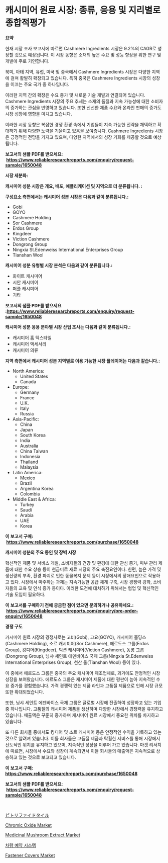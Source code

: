 <p><h1>캐시미어 원료 시장: 종류, 응용 및 지리별로 종합적평가</h1></p><p><strong>요약</strong></p>
<p><p>현재 시장 조사 보고서에 따르면 Cashmere Ingredients 시장은 9.2%의 CAGR로 성장할 것으로 예상됩니다. 이 시장 동향은 소재의 높은 수요 및 성능 향상을 위한 연구 및 개발에 주로 기인합니다.</p><p>북미, 아태 지역, 유럽, 미국 및 중국에서 Cashmere Ingredients 시장은 다양한 지역에 걸쳐 활발히 확장되고 있습니다. 특히 중국은 Cashmere Ingredients 시장의 성장을 이끄는 주요 국가 중 하나입니다. </p><p>이러한 지역 간의 확장은 수요 증가 및 새로운 기술 개발과 연결되어 있습니다. Cashmere Ingredients 시장의 주요 추세는 소재의 품질과 지속 가능성에 대한 소비자의 증가하는 관심을 반영하고 있습니다. 또한 신선한 제품 수요와 온라인 판매의 증가도 시장 성장에 영향을 미치고 있습니다.</p><p>이러한 시장 동향은 복잡한 경쟁 환경 속에서 기업들이 지속 가능한 전략을 채택하고 확대하기 위해 다양한 노력을 기울이고 있음을 보여줍니다. Cashmere Ingredients 시장은 긍정적인 전망을 가지고 있으며, 다양한 지역에서의 성장 기회를 제공할 것으로 예상됩니다.</p></p>
<p><strong>보고서의 샘플 PDF를 받으세요: &nbsp;<a href="https://www.reliableresearchreports.com/enquiry/request-sample/1650048">https://www.reliableresearchreports.com/enquiry/request-sample/1650048</a></strong></p>
<p><strong>시장 세분화:</strong></p>
<p><strong> 캐시미어 성분 시장은 개요, 배포, 애플리케이션 및 지역으로 더 분류됩니다. :</strong></p>
<p><strong>구성요소 측면에서는 캐시미어 성분 시장은 다음과 같이 분류됩니다.:</strong></p>
<p><ul><li>Gobi</li><li>GOYO</li><li>Cashmere Holding</li><li>Sor Cashmere</li><li>Erdos Group</li><li>Kingdeer</li><li>Viction Cashmere</li><li>Dongrong Group</li><li>Ningxia St.Edenweiss International Enterprises Group</li><li>Tianshan Wool</li></ul></p>
<p><strong> 캐시미어 성분 유형별 시장 분석은 다음과 같이 분류됩니다.:</strong></p>
<p><ul><li>화이트 캐시미어</li><li>시안 캐시미어</li><li>퍼플 캐시미어</li><li>기타</li></ul></p>
<p><strong>보고서의 샘플 PDF를 받으세요 :<a href="https://www.reliableresearchreports.com/enquiry/request-sample/1650048">https://www.reliableresearchreports.com/enquiry/request-sample/1650048</a></strong></p>
<p><strong> 캐시미어 성분 응용 분야별 시장 산업 조사는 다음과 같이 분류됩니다.:</strong></p>
<p><ul><li>캐시미어 홈 텍스타일</li><li>캐시미어 액세서리</li><li>캐시미어 의류</li></ul></p>
<p><strong>지역 측면에서 캐시미어 성분 지역별로 이용 가능한 시장 플레이어는 다음과 같습니다.:</strong></p>
<p><ul>
    <li>
        North America:
        <ul>
            <li>United States</li>
            <li>Canada</li>
        </ul>
    </li>
    <li>
        Europe:
        <ul>
            <li>Germany</li>
            <li>France</li>
            <li>U.K.</li>
            <li>Italy</li>
            <li>Russia</li>
        </ul>
    </li>
    <li>
        Asia-Pacific:
        <ul>
            <li>China</li>
            <li>Japan</li>
            <li>South Korea</li>
            <li>India</li>
            <li>Australia</li>
            <li>China Taiwan</li>
            <li>Indonesia</li>
            <li>Thailand</li>
            <li>Malaysia</li>
        </ul>
    </li>
    <li>
        Latin America:
        <ul>
            <li>Mexico</li>
            <li>Brazil</li>
            <li>Argentina Korea</li>
            <li>Colombia</li>
        </ul>
    </li>
    <li>
        Middle East & Africa:
        <ul>
            <li>Turkey</li>
            <li>Saudi</li>
            <li>Arabia</li>
            <li>UAE</li>
            <li>Korea</li>
        </ul>
    </li>
    </ul></p>
<p><strong>이 보고서 구매: &nbsp;<a href="https://www.reliableresearchreports.com/purchase/1650048">https://www.reliableresearchreports.com/purchase/1650048</a></strong></p>
<p><strong>캐시미어 성분의 주요 동인 및 장벽 시장</strong></p>
<p><p>혁신적인 제품 및 서비스 개발, 소비자들의 건강 및 환경에 대한 관심 증가, 피부 관리 제품에 대한 수요 상승 등이 현금미르 재료 시장의 주요 촉진요인이다. 한편, 높은 가격 및 생산량의 부족, 환경 파괴로 인한 동물복지 문제 등이 시장에서의 장애요인으로 작용하고 있다. 시장에서 마주하는 과제는 지속가능한 공급 체계 구축, 시장 경쟁력 강화, 소비자들의 교육 및 인식 증가 등이다. 이러한 도전에 대처하기 위해서는 협업 및 혁신적인 기술 도입이 필요하다.</p></p>
<p><strong>이 보고서를 구매하기 전에 궁금한 점이 있으면 문의하거나 공유하세요.: &nbsp;<a href="https://www.reliableresearchreports.com/enquiry/pre-order-enquiry/1650048">https://www.reliableresearchreports.com/enquiry/pre-order-enquiry/1650048</a></strong></p>
<p><strong>경쟁 구도</strong></p>
<p><p>카시미어 원료 시장의 경쟁사로는 고비(Gobi), 고요(GOYO), 캐시미어 홀딩스(Cashmere Holding), 소르 캐시미어(Sor Cashmere), 에르도스 그룹(Erdos Group), 킹디어(Kingdeer), 빅션 캐시미어(Viction Cashmere), 동롱 그룹(Dongrong Group), 닝샤 세인트 에덴바이스 국제 그룹(Ningxia St.Edenweiss International Enterprises Group), 천산 울(Tianshan Wool) 등이 있다. </p><p>이 중에서 에르도스 그룹은 중국의 주요 캐시미어 제조업체로, 과거에도 안정적인 시장 성장을 보여왔습니다. 에르도스 그룹은 캐시미어 제품에 대한 평판이 높아 지속적인 수요 증가를 경험했습니다. 가격 경쟁력 있는 제품 라인과 고품질 제품으로 인해 시장 규모 또한 확대되었습니다.</p><p>또한, 닝샤 세인트 에덴바이스 국제 그룹은 글로벌 시장에 진출하여 성장하고 있는 기업 중 하나입니다. 고품질의 캐시미어 제품을 생산하며 다양한 시장에서 경쟁력을 유지하고 있습니다. 매출액은 꾸준히 증가하며 캐시미어 원료 시장에서 중요한 위치를 차지하고 있습니다.</p><p>또 다른 회사들 중에서도 킹디어 및 소르 캐시미어 등은 안정적인 수익을 기록하고 있는 것으로 알려져 있습니다. 이들 회사들은 고품질 제품과 탁월한 서비스를 통해 시장에서 선도적인 위치를 유지하고 있으며, 지속적인 성장을 이루어 가고 있습니다. 마켓 리서치에 따르면, 시장에서 수요와 성장이 계속되면서 이들 회사들의 매출액은 지속적으로 상승하고 있는 것으로 보고되고 있습니다.</p></p>
<p><strong>이 보고서 구매: &nbsp; <a href="https://www.reliableresearchreports.com/purchase/1650048">https://www.reliableresearchreports.com/purchase/1650048</a></strong></p>
<p><strong>보고서의 샘플 PDF를 받으세요: &nbsp;<a href="https://www.reliableresearchreports.com/enquiry/request-sample/1650048">https://www.reliableresearchreports.com/enquiry/request-sample/1650048</a></strong><strong></strong></p>
<p>&nbsp;</p>
<p><p><a href="https://github.com/ihabdkwlxs948/Market-Research-Report-List-1/blob/main/266325810781.md">ビトリファイドタイル</a></p><p><a href="https://woozy-pyroraptor-a1f.notion.site/Chromic-Oxide-Market-Size-2024-2031-Global-Industrial-Analysis-Key-Geographical-Regions-Market-S-ab25d3b77ee543e49a11aa985c51b504">Chromic Oxide Market</a></p><p><a href="https://www.linkedin.com/pulse/medicinal-mushroom-extract-market-share-amp-new-trends-analysis-bqfpc?trackingId=W%2BLsURUEedbu88GWWM7CZA%3D%3D">Medicinal Mushroom Extract Market</a></p><p><a href="https://medium.com/@howaoole34545/%EC%B0%A8%EB%9F%89-%EC%98%88%EC%95%BD-%EC%8B%9C%EC%8A%A4%ED%85%9C-%EC%8B%9C%EC%9E%A5-%EC%A1%B0%EC%82%AC-%EB%B3%B4%EA%B3%A0%EC%84%9C-%EC%97%AD%EC%82%AC-%EB%B0%8F-2024%EB%85%84%EB%B6%80%ED%84%B0-2031%EB%85%84%EA%B9%8C%EC%A7%80%EC%9D%98-%EC%98%88%EC%B8%A1-3361d2d79e27">차량 예약 시스템</a></p><p><a href="https://rainy-horn-d69.notion.site/Fastener-Covers-Market-Size-Growing-and-Forecasted-for-period-from-2024-2031-and-provides-complete-9785fa14dc234e28b6e8554cc1b285d0">Fastener Covers Market</a></p></p>